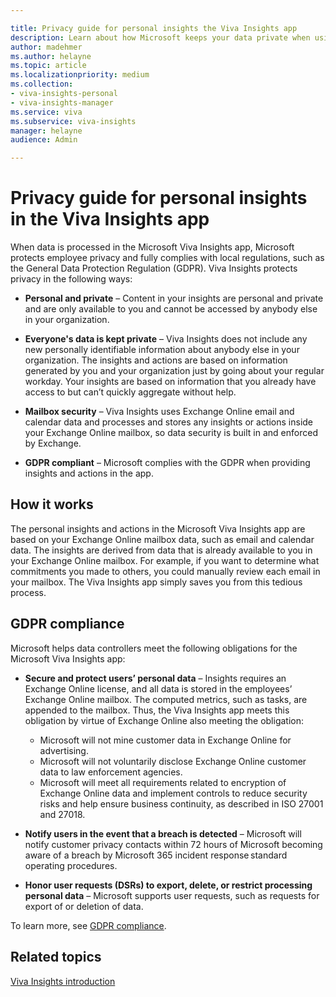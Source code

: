 ```yaml
---

title: Privacy guide for personal insights the Viva Insights app
description: Learn about how Microsoft keeps your data private when using personal insights in the Microsoft Viva Insights app
author: madehmer
ms.author: helayne
ms.topic: article
ms.localizationpriority: medium 
ms.collection: 
- viva-insights-personal
- viva-insights-manager
ms.service: viva
ms.subservice: viva-insights
manager: helayne
audience: Admin

---
```


# Privacy guide for personal insights in the Viva Insights app

When data is processed in the Microsoft Viva Insights app, Microsoft protects employee privacy and fully complies with local regulations, such as the General Data Protection Regulation (GDPR). Viva Insights protects privacy in the following ways:

* **Personal and private** – Content in your insights are personal and private and are only available to you and cannot be accessed by anybody else in your organization.

* **Everyone's data is kept private** – Viva Insights does not include any new personally identifiable information about anybody else in your organization. The insights and actions are based on information generated by you and your organization just by going about your regular workday. Your insights are based on information that you already have access to but can’t quickly aggregate without help.

* **Mailbox security** – Viva Insights uses Exchange Online email and calendar data and processes and stores any insights or actions inside your Exchange Online mailbox, so data security is built in and enforced by Exchange.

* **GDPR compliant** – Microsoft complies with the GDPR when providing insights and actions in the app.

## How it works

The personal insights and actions in the Microsoft Viva Insights app are based on your Exchange Online mailbox data, such as email and calendar data. The insights are derived from data that is already available to you in your Exchange Online mailbox. For example, if you want to determine what commitments you made to others, you could manually review each email in your mailbox. The Viva Insights app simply saves you from this tedious process.

## GDPR compliance

Microsoft helps data controllers meet the following obligations for the Microsoft Viva Insights app:

* **Secure and protect users’ personal data** &ndash; Insights requires an Exchange Online license, and all data is stored in the employees’ Exchange Online mailbox. The computed metrics, such as tasks, are appended to the mailbox. Thus, the Viva Insights app meets this obligation by virtue of Exchange Online also meeting the obligation:

  * Microsoft will not mine customer data in Exchange Online for advertising.
  * Microsoft will not voluntarily disclose Exchange Online customer data to law enforcement agencies.
  * Microsoft will meet all requirements related to encryption of Exchange Online data and implement controls to reduce security risks and help ensure business continuity, as described in ISO 27001 and 27018.

* **Notify users in the event that a breach is detected** &ndash; Microsoft will notify customer privacy contacts within 72 hours of Microsoft becoming aware of a breach by Microsoft 365 incident response standard operating procedures.
* **Honor user requests (DSRs) to export, delete, or restrict processing personal data** &ndash; Microsoft supports user requests, such as requests for export of or deletion of data.

To learn more, see [GDPR compliance](https://www.microsoft.com/trustCenter/privacy/gdpr).

## Related topics

[Viva Insights introduction](viva-teams-app.md)
